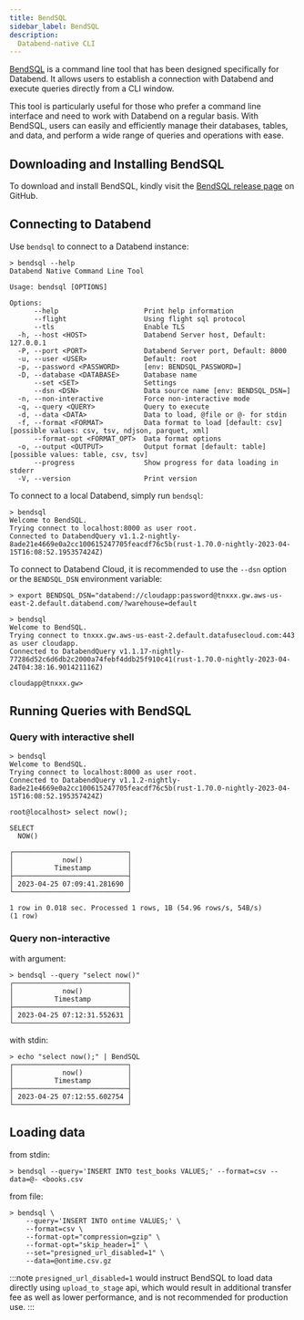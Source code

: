 ```yaml
---
title: BendSQL
sidebar_label: BendSQL
description:
  Databend-native CLI
---
```


[BendSQL](https://github.com/datafuselabs/BendSQL) is a command line tool that has been designed specifically for Databend. It allows users to establish a connection with Databend and execute queries directly from a CLI window.

This tool is particularly useful for those who prefer a command line interface and need to work with Databend on a regular basis. With BendSQL, users can easily and efficiently manage their databases, tables, and data, and perform a wide range of queries and operations with ease.

## Downloading and Installing BendSQL

To download and install BendSQL, kindly visit the [BendSQL release page](https://github.com/datafuselabs/BendSQL/releases) on GitHub.

## Connecting to Databend

Use `bendsql` to connect to a Databend instance:

```shell
> bendsql --help
Databend Native Command Line Tool

Usage: bendsql [OPTIONS]

Options:
      --help                     Print help information
      --flight                   Using flight sql protocol
      --tls                      Enable TLS
  -h, --host <HOST>              Databend Server host, Default: 127.0.0.1
  -P, --port <PORT>              Databend Server port, Default: 8000
  -u, --user <USER>              Default: root
  -p, --password <PASSWORD>      [env: BENDSQL_PASSWORD=]
  -D, --database <DATABASE>      Database name
      --set <SET>                Settings
      --dsn <DSN>                Data source name [env: BENDSQL_DSN=]
  -n, --non-interactive          Force non-interactive mode
  -q, --query <QUERY>            Query to execute
  -d, --data <DATA>              Data to load, @file or @- for stdin
  -f, --format <FORMAT>          Data format to load [default: csv] [possible values: csv, tsv, ndjson, parquet, xml]
      --format-opt <FORMAT_OPT>  Data format options
  -o, --output <OUTPUT>          Output format [default: table] [possible values: table, csv, tsv]
      --progress                 Show progress for data loading in stderr
  -V, --version                  Print version
```

To connect to a local Databend, simply run `bendsql`:

```shell
> bendsql
Welcome to BendSQL.
Trying connect to localhost:8000 as user root.
Connected to DatabendQuery v1.1.2-nightly-8ade21e4669e0a2cc100615247705feacdf76c5b(rust-1.70.0-nightly-2023-04-15T16:08:52.195357424Z)
```

To connect to Databend Cloud, it is recommended to use the `--dsn` option or the `BENDSQL_DSN` environment variable:

```shell
> export BENDSQL_DSN="databend://cloudapp:password@tnxxx.gw.aws-us-east-2.default.databend.com/?warehouse=default

> bendsql
Welcome to BendSQL.
Trying connect to tnxxx.gw.aws-us-east-2.default.datafusecloud.com:443 as user cloudapp.
Connected to DatabendQuery v1.1.17-nightly-77286d52c6d6db2c2000a74febf4ddb25f910c41(rust-1.70.0-nightly-2023-04-24T04:38:16.901421116Z)

cloudapp@tnxxx.gw>
```

## Running Queries with BendSQL

### Query with interactive shell

```shell
> bendsql
Welcome to BendSQL.
Trying connect to localhost:8000 as user root.
Connected to DatabendQuery v1.1.2-nightly-8ade21e4669e0a2cc100615247705feacdf76c5b(rust-1.70.0-nightly-2023-04-15T16:08:52.195357424Z)

root@localhost> select now();

SELECT
  NOW()

┌────────────────────────────┐
│            now()           │
│          Timestamp         │
├────────────────────────────┤
│ 2023-04-25 07:09:41.281690 │
└────────────────────────────┘

1 row in 0.018 sec. Processed 1 rows, 1B (54.96 rows/s, 54B/s)
(1 row)
```

### Query non-interactive


with argument:
```shell
> bendsql --query "select now()"
┌────────────────────────────┐
│            now()           │
│          Timestamp         │
├────────────────────────────┤
│ 2023-04-25 07:12:31.552631 │
└────────────────────────────┘
```

with stdin:
```shell
> echo "select now();" | BendSQL
┌────────────────────────────┐
│            now()           │
│          Timestamp         │
├────────────────────────────┤
│ 2023-04-25 07:12:55.602754 │
└────────────────────────────┘
```

## Loading data

from stdin:
```shell
> bendsql --query='INSERT INTO test_books VALUES;' --format=csv --data=@- <books.csv
```

from file:
```shell
> bendsql \
    --query='INSERT INTO ontime VALUES;' \
    --format=csv \
    --format-opt="compression=gzip" \
    --format-opt="skip_header=1" \
    --set="presigned_url_disabled=1" \
    --data=@ontime.csv.gz
```

:::note
`presigned_url_disabled=1` would instruct BendSQL to load data directly using `upload_to_stage` api, which would result in additional transfer fee as well as lower performance, and is not recommended for production use.
:::